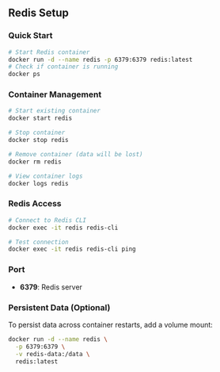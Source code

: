## Redis Setup

### Quick Start
```bash
# Start Redis container
docker run -d --name redis -p 6379:6379 redis:latest
# Check if container is running
docker ps
```

### Container Management
```bash
# Start existing container
docker start redis

# Stop container
docker stop redis

# Remove container (data will be lost)
docker rm redis

# View container logs
docker logs redis
```

### Redis Access
```bash
# Connect to Redis CLI
docker exec -it redis redis-cli

# Test connection
docker exec -it redis redis-cli ping
```

### Port
- **6379**: Redis server

### Persistent Data (Optional)
To persist data across container restarts, add a volume mount:
```bash
docker run -d --name redis \
  -p 6379:6379 \
  -v redis-data:/data \
  redis:latest
```

